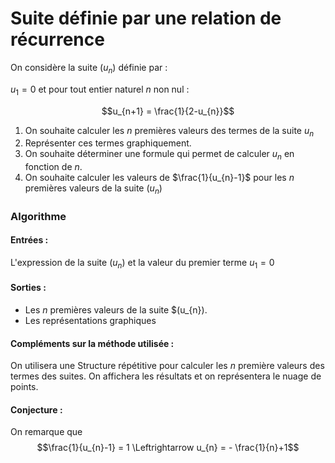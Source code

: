 # Suite définie par une relation de récurrence

On considère la suite $(u_{n})$ définie par :

$u_{1} = 0$ et pour tout entier naturel $n$ non nul :

$$u_{n+1} = \frac{1}{2-u_{n}}$$


1. On souhaite calculer les $n$ premières valeurs des termes de la suite $u_{n}$
2. Représenter ces termes graphiquement.
3. On souhaite déterminer une formule qui permet de calculer $u_{n}$ en fonction de $n$.
4. On souhaite calculer les valeurs de $\frac{1}{u_{n}-1}$ pour les $n$ premières valeurs de la suite $(u_{n})$

### Algorithme
#### Entrées :
L'expression de la suite $(u_{n})$  et la valeur du premier terme $u_{1}=0$
#### Sorties :
  - Les $n$ premières valeurs de la suite $(u_{n}).
  - Les représentations graphiques

#### Compléments sur la méthode utilisée :
On utilisera une Structure répétitive pour calculer les $n$ première valeurs des termes des suites. On affichera les résultats et on représentera le nuage de points.

#### Conjecture :

On remarque que $$\frac{1}{u_{n}-1} = 1 \Leftrightarrow u_{n} = - \frac{1}{n}+1$$
